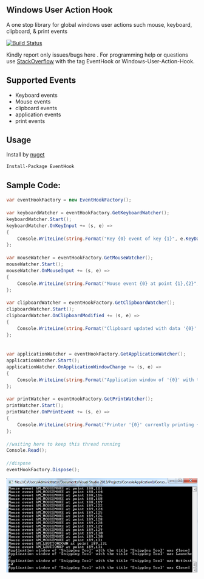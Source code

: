 ## Windows User Action Hook

A one stop library for global windows user actions such mouse, keyboard, clipboard, &amp; print events

<a href="https://ci.appveyor.com/project/justcoding121/windows-user-action-hook">![Build Status](https://ci.appveyor.com/api/projects/status/htea647ukrgg4qcl?svg=true)</a>

Kindly report only issues/bugs here . For programming help or questions use [StackOverflow](http://stackoverflow.com/questions/tagged/windows-user-action-hook) with the tag EventHook or Windows-User-Action-Hook.

## Supported Events

* Keyboard events
* Mouse events
* clipboard events
* application events
* print events

## Usage

Install by [nuget](https://www.nuget.org/packages/EventHook)

    Install-Package EventHook

## Sample Code:

```csharp
var eventHookFactory = new EventHookFactory();

var keyboardWatcher = eventHookFactory.GetKeyboardWatcher();
keyboardWatcher.Start();
keyboardWatcher.OnKeyInput += (s, e) =>
{
    Console.WriteLine(string.Format("Key {0} event of key {1}", e.KeyData.EventType, e.KeyData.Keyname));
};

var mouseWatcher = eventHookFactory.GetMouseWatcher();
mouseWatcher.Start();
mouseWatcher.OnMouseInput += (s, e) =>
{
    Console.WriteLine(string.Format("Mouse event {0} at point {1},{2}", e.Message.ToString(), e.Point.x, e.Point.y));
};

var clipboardWatcher = eventHookFactory.GetClipboardWatcher();
clipboardWatcher.Start();
clipboardWatcher.OnClipboardModified += (s, e) =>
{
    Console.WriteLine(string.Format("Clipboard updated with data '{0}' of format {1}", e.Data, e.DataFormat.ToString()));
};


var applicationWatcher = eventHookFactory.GetApplicationWatcher();
applicationWatcher.Start();
applicationWatcher.OnApplicationWindowChange += (s, e) =>
{
    Console.WriteLine(string.Format("Application window of '{0}' with the title '{1}' was {2}", e.ApplicationData.AppName, e.ApplicationData.AppTitle, e.Event));
};

var printWatcher = eventHookFactory.GetPrintWatcher();
printWatcher.Start();
printWatcher.OnPrintEvent += (s, e) =>
{
    Console.WriteLine(string.Format("Printer '{0}' currently printing {1} pages.", e.EventData.PrinterName, e.EventData.Pages));
};

//waiting here to keep this thread running           
Console.Read();

//dispose
eventHookFactory.Dispose();
```

![alt tag](https://raw.githubusercontent.com/justcoding121/Windows-User-Action-Hook/stable/EventHook.Examples/EventHook.ConsoleApp.Example/Capture.PNG)
